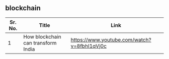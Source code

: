 ## blockchain

Sr. No. | Title | Link
------- | ----- | ----
1 | How blockchain can transform India | https://www.youtube.com/watch?v=8fbhI1qVj0c
